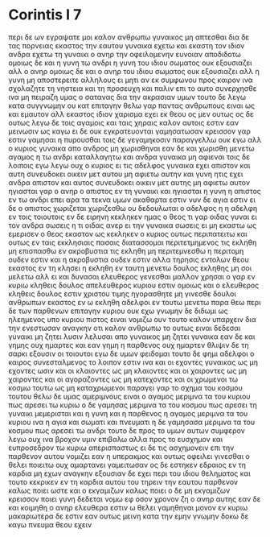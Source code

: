 # Corintis I 7
περι δε ων εγραψατε μοι καλον ανθρωπω γυναικος μη απτεσθαι
δια δε τας πορνειας εκαστος την εαυτου γυναικα εχετω και εκαστη τον ιδιον ανδρα εχετω
τη γυναικι ο ανηρ την οφειλομενην ευνοιαν αποδιδοτω ομοιως δε και η γυνη τω ανδρι
η γυνη του ιδιου σωματος ουκ εξουσιαζει αλλ ο ανηρ ομοιως δε και ο ανηρ του ιδιου σωματος ουκ εξουσιαζει αλλ η γυνη
μη αποστερειτε αλληλους ει μητι αν εκ συμφωνου προς καιρον ινα σχολαζητε τη νηστεια και τη προσευχη και παλιν επι το αυτο συνερχησθε ινα μη πειραζη υμας ο σατανας δια την ακρασιαν υμων
τουτο δε λεγω κατα συγγνωμην ου κατ επιταγην
θελω γαρ παντας ανθρωπους ειναι ως και εμαυτον αλλ εκαστος ιδιον χαρισμα εχει εκ θεου ος μεν ουτως ος δε ουτως
λεγω δε τοις αγαμοις και ταις χηραις καλον αυτοις εστιν εαν μεινωσιν ως καγω
ει δε ουκ εγκρατευονται γαμησατωσαν κρεισσον γαρ εστιν γαμησαι η πυρουσθαι
τοις δε γεγαμηκοσιν παραγγελλω ουκ εγω αλλ ο κυριος γυναικα απο ανδρος μη χωρισθηναι
εαν δε και χωρισθη μενετω αγαμος η τω ανδρι καταλλαγητω και ανδρα γυναικα μη αφιεναι
τοις δε λοιποις εγω λεγω ουχ ο κυριος ει τις αδελφος γυναικα εχει απιστον και αυτη συνευδοκει οικειν μετ αυτου μη αφιετω αυτην
και γυνη ητις εχει ανδρα απιστον και αυτος συνευδοκει οικειν μετ αυτης μη αφιετω αυτον
ηγιασται γαρ ο ανηρ ο απιστος εν τη γυναικι και ηγιασται η γυνη η απιστος εν τω ανδρι επει αρα τα τεκνα υμων ακαθαρτα εστιν νυν δε αγια εστιν
ει δε ο απιστος χωριζεται χωριζεσθω ου δεδουλωται ο αδελφος η η αδελφη εν τοις τοιουτοις εν δε ειρηνη κεκληκεν ημας ο θεος
τι γαρ οιδας γυναι ει τον ανδρα σωσεις η τι οιδας ανερ ει την γυναικα σωσεις
ει μη εκαστω ως εμερισεν ο θεος εκαστον ως κεκληκεν ο κυριος ουτως περιπατειτω και ουτως εν ταις εκκλησιαις πασαις διατασσομαι 
περιτετμημενος τις εκληθη μη επισπασθω εν ακροβυστια τις εκληθη μη περιτεμνεσθω
η περιτομη ουδεν εστιν και η ακροβυστια ουδεν εστιν αλλα τηρησις εντολων θεου
εκαστος εν τη κλησει η εκληθη εν ταυτη μενετω
δουλος εκληθης μη σοι μελετω αλλ ει και δυνασαι ελευθερος γενεσθαι μαλλον χρησαι
ο γαρ εν κυριω κληθεις δουλος απελευθερος κυριου εστιν ομοιως και ο ελευθερος κληθεις δουλος εστιν χριστου
τιμης ηγορασθητε μη γινεσθε δουλοι ανθρωπων
εκαστος εν ω εκληθη αδελφοι εν τουτω μενετω παρα θεω
περι δε των παρθενων επιταγην κυριου ουκ εχω γνωμην δε διδωμι ως ηλεημενος υπο κυριου πιστος ειναι
νομιζω ουν τουτο καλον υπαρχειν δια την ενεστωσαν αναγκην οτι καλον ανθρωπω το ουτως ειναι
δεδεσαι γυναικι μη ζητει λυσιν λελυσαι απο γυναικος μη ζητει γυναικα 
εαν δε και γημης ουχ ημαρτες και εαν γημη η παρθενος ουχ ημαρτεν θλιψιν δε τη σαρκι εξουσιν οι τοιουτοι εγω δε υμων φειδομαι
τουτο δε φημι αδελφοι ο καιρος συνεσταλμενος το λοιπον εστιν ινα και οι εχοντες γυναικας ως μη εχοντες ωσιν
και οι κλαιοντες ως μη κλαιοντες και οι χαιροντες ως μη χαιροντες και οι αγοραζοντες ως μη κατεχοντες
και οι χρωμενοι τω κοσμω τουτω ως μη καταχρωμενοι παραγει γαρ το σχημα του κοσμου τουτου
θελω δε υμας αμεριμνους ειναι ο αγαμος μεριμνα τα του κυριου πως αρεσει τω κυριω
ο δε γαμησας μεριμνα τα του κοσμου πως αρεσει τη γυναικι
μεμερισται και η γυνη και η παρθενος η αγαμος μεριμνα τα του κυριου ινα η αγια και σωματι και πνευματι η δε γαμησασα μεριμνα τα του κοσμου πως αρεσει τω ανδρι
τουτο δε προς το υμων αυτων συμφερον λεγω ουχ ινα βροχον υμιν επιβαλω αλλα προς το ευσχημον και ευπροσεδρον τω κυριω απερισπαστως
ει δε τις ασχημονειν επι την παρθενον αυτου νομιζει εαν η υπερακμος και ουτως οφειλει γινεσθαι ο θελει ποιειτω ουχ αμαρτανει γαμειτωσαν
ος δε εστηκεν εδραιος εν τη καρδια μη εχων αναγκην εξουσιαν δε εχει περι του ιδιου θεληματος και τουτο κεκρικεν εν τη καρδια αυτου του τηρειν την εαυτου παρθενον καλως ποιει
ωστε και ο εκγαμιζων καλως ποιει ο δε μη εκγαμιζων κρεισσον ποιει
γυνη δεδεται νομω εφ οσον χρονον ζη ο ανηρ αυτης εαν δε και κοιμηθη ο ανηρ ελευθερα εστιν ω θελει γαμηθηναι μονον εν κυριω
μακαριωτερα δε εστιν εαν ουτως μεινη κατα την εμην γνωμην δοκω δε καγω πνευμα θεου εχειν

